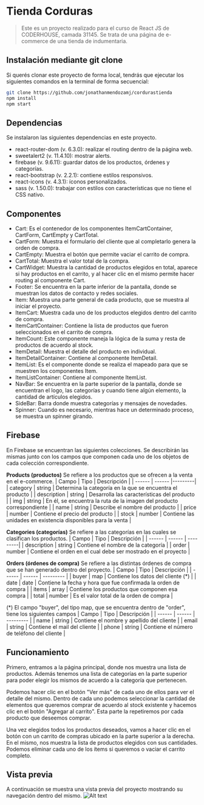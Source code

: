 # Tienda Corduras
> Este es un proyecto realizado para el curso de React JS de CODERHOUSE, camada 31145. Se trata de una página de e-commerce de una tienda de indumentaria.

## Instalación mediante git clone
Si querés clonar este proyecto de forma local, tendrás que ejecutar los siguientes comandos en la terminal de forma secuencial: 
```sh
git clone https://github.com/jonathanmendozamj/cordurastienda
npm install 
npm start
```

## Dependencias
Se instalaron las siguientes dependencias en este proyecto.
- react-router-dom (v. 6.3.0): realizar el routing dentro de la página web.
- sweetalert2 (v. 11.4.10): mostrar alerts.
- firebase (v. 9.6.11): guardar datos de los productos, órdenes y categorías.
- react-bootstrap (v. 2.2.1): contiene estilos responsivos.
- react-icons (v. 4.3.1): íconos personalizados.
- sass (v. 1.50.0): trabajar con estilos con características que no tiene el CSS nativo.

## Componentes
- Cart: Es el contenedor de los componentes ItemCartContainer, CartForm, CartEmpty y CartTotal. 
- CartForm: Muestra el formulario del cliente que al completarlo genera la orden de compra.
- CartEmpty: Muestra el botón que permite vaciar el carrito de compra.
- CartTotal: Muestra el valor total de la compra.
- CartWidget: Muestra la cantidad de productos elegidos en total, aparece si hay productos en el carrito, y al hacer clic en el mismo permite hacer routing al componente Cart.
- Footer: Se encuentra en la parte inferior de la pantalla, donde se muestran los datos de contacto y redes sociales.
- Item: Muestra una parte general de cada producto, que se muestra al iniciar el proyecto.
- ItemCart: Muestra cada uno de los productos elegidos dentro del carrito de compra.
- ItemCartContainer: Contiene la lista de productos que fueron seleccionados en el carrito de compra.
- ItemCount: Este componente maneja la lógica de la suma y resta de productos de acuerdo al stock.
- ItemDetail: Muestra el detalle del producto en individual.
- ItemDetailContainer: Contiene al componente ItemDetail.
- ItemList: Es el componente donde se realiza el mapeado para que se muestren los componentes Item.
- ItemListContainer: Contiene al componente ItemList.
- NavBar: Se encuentra en la parte superior de la pantalla, donde se encuentran el logo, las categorías y cuando tiene algún elemento, la cantidad de artículos elegidos.
- SideBar: Barra donde muestra categorías y mensajes de novedades.
- Spinner: Cuando es necesario, mientras hace un determinado proceso, se muestra un spinner girando.

## Firebase
En Firebase se encuentran las siguientes colecciones. Se describirán las mismas junto con los campos que componen cada uno de los objetos de cada colección correspondiente.

**Products (productos)**
Se refiere a los productos que se ofrecen a la venta en el e-commerce.
| Campo | Tipo | Descripción |
| ------ | ------ |---------|
| category | string | Determina la categoría en la que se encuentra el producto |
| description | string | Desarrolla las características del producto |
| img | string | En él, se encuentra la ruta de la imagen del producto correspondiente |
| name  | string | Describe el nombre del producto |
| price | number | Contiene el precio del producto |
| stock | number | Contiene las unidades en existencia disponibles para la venta |

**Categories (categorías)**
Se refiere a las categorías en las cuales se clasifican los productos.
| Campo | Tipo | Descripción |
| ------ | ------ | ---------|
| description | string | Contiene el nombre de la categoría |
| order | number | Contiene el orden en el cual debe ser mostrado en el proyecto |

**Orders (órdenes de compra)**
Se refiere a las distintas órdenes de compra que se han generado dentro del proyecto.
| Campo | Tipo | Descripción |
| ------ | ------ | --------- |
| buyer | map | Contiene los datos del cliente (*) |
| date | date | Contiene la fecha y hora que fue confirmada la orden de compra |
| items | array | Contiene los productos que componen esa compra |
| total | number | Es el valor total de la orden de compra |

(*) El campo "buyer", del tipo map, que se encuentra dentro de "order", tiene los siguientes campos 
| Campo | Tipo | Descripción |
| ------ | ------ | --------- |
| name | string | Contiene el nombre y apellido del cliente |
| email | string | Contiene el mail del cliente |
| phone | string | Contiene el número de teléfono del cliente |

## Funcionamiento
Primero, entramos a la página principal, donde nos muestra una lista de productos. Además tenemos una lista de categorías en la parte superior para poder elegir los mismos de acuerdo a la categoría que pertenecen.

Podemos hacer clic en el botón "Ver más" de cada uno de ellos para ver el detalle del mismo. Dentro de cada uno podemos seleccionar la cantidad de elementos que queremos comprar de acuerdo al stock existente y hacemos clic en el botón "Agregar al carrito". Esta parte la repetiremos por cada producto que deseemos comprar.

Una vez elegidos todos los productos deseados, vamos a hacer clic en el botón con un carrito de compras ubicado en la parte superior a la derecha. En el mismo, nos muestra la lista de productos elegidos con sus cantidades. Podemos eliminar cada uno de los ítems si queremos o vaciar el carrito completo. 

## Vista previa
A continuación se muestra una vista previa del proyecto mostrando su navegación dentro del mismo.
![Alt text](https://github.com/jonathanmendozamj/cordurastienda/blob/master/public/gif/project.gif)